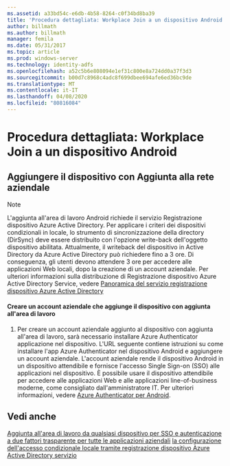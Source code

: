 ```yaml
---
ms.assetid: a33bd54c-e6db-4b58-8264-c0f34bd8ba39
title: 'Procedura dettagliata: Workplace Join a un dispositivo Android'
author: billmath
ms.author: billmath
manager: femila
ms.date: 05/31/2017
ms.topic: article
ms.prod: windows-server
ms.technology: identity-adfs
ms.openlocfilehash: a52c5b6e808094e1ef31c800e8a724dd0a37f3d3
ms.sourcegitcommit: b00d7c8968c4adc8f699dbee694afe6ed36bc9de
ms.translationtype: MT
ms.contentlocale: it-IT
ms.lasthandoff: 04/08/2020
ms.locfileid: "80816084"
---
```

# <a name="walkthrough-workplace-join-to-an-android-device"></a>Procedura dettagliata: Workplace Join a un dispositivo Android



## <a name="join-your-device-with-workplace-join"></a>Aggiungere il dispositivo con Aggiunta alla rete aziendale

> [!NOTE]
> L'aggiunta all'area di lavoro Android richiede il servizio Registrazione dispositivo Azure Active Directory. Per applicare i criteri dei dispositivi condizionali in locale, lo strumento di sincronizzazione della directory (DirSync) deve essere distribuito con l'opzione write-back dell'oggetto dispositivo abilitata. Attualmente, il writeback del dispositivo in Active Directory da Azure Active Directory può richiedere fino a 3 ore. Di conseguenza, gli utenti devono attendere 3 ore per accedere alle applicazioni Web locali, dopo la creazione di un account aziendale. Per ulteriori informazioni sulla distribuzione di Registrazione dispositivo Azure Active Directory Service, vedere [Panoramica del servizio registrazione dispositivo Azure Active Directory](https://msdn.microsoft.com/library/azure/dn788908.aspx)

#### <a name="create-a-work-account-that-joins-your-device-with-workplace-join"></a>Creare un account aziendale che aggiunge il dispositivo con aggiunta all'area di lavoro

1.  Per creare un account aziendale aggiunto al dispositivo con aggiunta all'area di lavoro, sarà necessario installare Azure Authenticator applicazione nel dispositivo. L'URL seguente contiene istruzioni su come installare l'app Azure Authenticator nel dispositivo Android e aggiungere un account aziendale. L'account aziendale rende il dispositivo Android in un dispositivo attendibile e fornisce l'accesso Single Sign-on (SSO) alle applicazioni nel dispositivo. È possibile usare il dispositivo attendibile per accedere alle applicazioni Web e alle applicazioni line-of-business moderne, come consigliato dall'amministratore IT. Per ulteriori informazioni, vedere [Azure Authenticator per Android](https://docs.microsoft.com/azure/multi-factor-authentication/end-user/microsoft-authenticator-app-how-to).

## <a name="see-also"></a>Vedi anche
[Aggiunta all'area di lavoro da qualsiasi dispositivo per SSO e autenticazione a due fattori trasparente per tutte le applicazioni aziendali](Join-to-Workplace-from-Any-Device-for-SSO-and-Seamless-Second-Factor-Authentication-Across-Company-Applications.md)
[la configurazione dell'accesso condizionale locale tramite registrazione dispositivo Azure Active Directory servizio](https://docs.microsoft.com/azure/active-directory/active-directory-device-registration-on-premises-setup)


